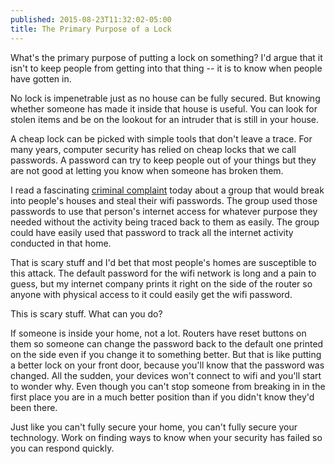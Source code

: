 ```yaml
---
published: 2015-08-23T11:32:02-05:00
title: The Primary Purpose of a Lock
---
```

What's the primary purpose of putting a lock on something? I'd argue that it isn't to keep people from getting into that thing -- it is to know when people have gotten in.

No lock is impenetrable just as no house can be fully secured. But knowing whether someone has made it inside that house is useful. You can look for stolen items and be on the lookout for an intruder that is still in your house.

A cheap lock can be picked with simple tools that don't leave a trace. For many years, computer security has relied on cheap locks that we call passwords. A password can try to keep people out of your things but they are not good at letting you know when someone has broken them.

I read a fascinating [criminal complaint](http://www1.icsi.berkeley.edu/~nweaver/vallejo.pdf) today about a group that would break into people's houses and steal their wifi passwords. The group used those passwords to use that person's internet access for whatever purpose they needed without the activity being traced back to them as easily. The group could have easily used that password to track all the internet activity conducted in that home. 

That is scary stuff and I'd bet that most people's homes are susceptible to this attack. The default password for the wifi network is long and a pain to guess, but my internet company prints it right on the side of the router so anyone with physical access to it could easily get the wifi password.

This is scary stuff. What can you do?

If someone is inside your home, not a lot. Routers have reset buttons on them so someone can change the password back to the default one printed on the side even if you change it to something better. But that is like putting a better lock on your front door, because you'll know that the password was changed. All the sudden, your devices won't connect to wifi and you'll start to wonder why. Even though you can't stop someone from breaking in in the first place you are in a much better position than if you didn't know they'd been there.

Just like you can't fully secure your home, you can't fully secure your technology. Work on finding ways to know when your security has failed so you can respond quickly.